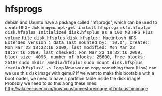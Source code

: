 hfsprogs
========
debian and Ubuntu have a package called "hfsprogs", which can be used to create HFS+ disk images:
<span style="font-family:courier new,monospace">apt-get install hfsprogs</span>
<span style="font-family:courier new,monospace">mkfs.hfsplus disk.hfsplus </span>
<span style="font-family:courier new,monospace">Initialized disk.hfsplus as a 100 MB HFS Plus volume</span>
<span style="font-family:courier new,monospace">file disk.hfsplus </span>
<span style="font-family:courier new,monospace">disk.hfsplus: Macintosh HFS Extended version 4 data last mounted by: '10.0', created: Mon Mar 23 18:32:16 2009, last modified: Mon Mar 23 18:32:16 2009, last checked: Mon Mar 23 18:32:16 2009, block size: 4096, number of blocks: 25600, free blocks: 25197</span>
<span style="font-family:courier new,monospace">sudo mkdir /media/hfsplus</span>
<span style="font-family:courier new,monospace">sudo mount disk.hfsplus /media/hfsplus/ -o loop</span>
Now we can copy something there
(How) can we use this disk image with qemu?
If we want to make this bootable with a boot loader, we need to have a partition table inside the disk image!
Probably we need to do this along these lines:
http://wiki.eeeuser.com/howtocustomrestoreimage:pt2mkcustomimage
